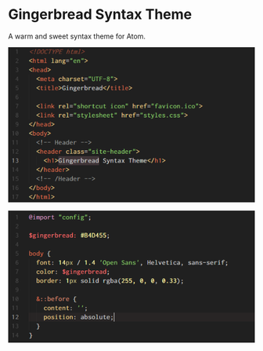 # Gingerbread Syntax Theme

A warm and sweet syntax theme for Atom.

![](https://raw.githubusercontent.com/alex-shnayder/gingerbread-syntax-atom/master/screenshots/html.png)

![](https://raw.githubusercontent.com/alex-shnayder/gingerbread-syntax-atom/master/screenshots/css.png)
